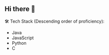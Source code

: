 ## Hi there 👋

🛠️ Tech Stack (Descending order of proficiency):
* Java
* JavaScript
* Python
* C
<!--
**EoinOKelly/EoinOKelly** is a ✨ _special_ ✨ repository because its `README.md` (this file) appears on your GitHub profile.

Here are some ideas to get you started:

- 🔭 I’m currently working on ...

🌱 I’m currently learning Java and C
- 👯 I’m looking to collaborate on ...
- 🤔 I’m looking for help with ...
- 💬 Ask me about ...
- 📫 How to reach me: ...
- 😄 Pronouns: ...
- ⚡ Fun fact: ...
-->
